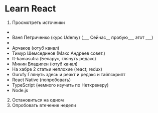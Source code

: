 # Learn React

1. Просмотреть источники 
* 
* Ваня Петриченко (курс Udemy) (___ Сейчас__ пробую___ этот ___)
* 
* Арчаков (ютуб канал)
* Тимур Шемсединов (Макс Андреев совет.)
* It-kamasutra (Беларус, глянуть редакс)
* Минин Владилен (ютуб канал)
* На хабре 2 статьи неплохие (react; redux)
* Gurufy Глянуть здесь и реакт и редакс и тайпскрипт 
* React Native (попробовать)
* TypeScript (немного изучить по Неткрекеру)
* Node.js
2. Остановиться на одном
3. Опробовать втечение недели